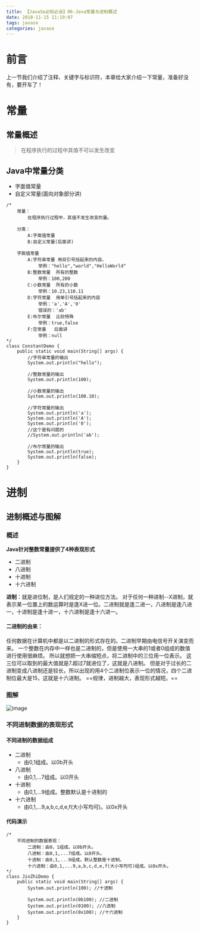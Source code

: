 ```yaml
---
title: 【JavaSe必知必会】06-Java常量与进制概述
date: 2018-11-15 11:19:07
tags: javase
categories: javase
---
```

# 前言
上一节我们介绍了注释、关键字与标识符，本章给大家介绍一下常量，准备好没有，要开车了！
# 常量
## 常量概述
> 在程序执行的过程中其值不可以发生改变
## Java中常量分类
- 字面值常量
- 自定义常量(面向对象部分讲)

```
/*
	常量：
		在程序执行过程中，其值不发生改变的量。
		
	分类：
		A:字面值常量
		B:自定义常量(后面讲)
		
	字面值常量
		A:字符串常量	用双引号括起来的内容。
			举例："hello","world","HelloWorld"
		B:整数常量	所有的整数
			举例：100,200
		C:小数常量	所有的小数
			举例：10.23,110.11
		D:字符常量	用单引号括起来的内容
			举例：'a','A','0'
			错误的：'ab'
		E:布尔常量	比较特殊
			举例：true,false
		F:空常量	后面讲
			举例：null
*/
class ConstantDemo {
	public static void main(String[] args) {
		//字符串常量的输出
		System.out.println("hello");
		
		//整数常量的输出
		System.out.println(100);
		
		//小数常量的输出
		System.out.println(100.10);
		
		//字符常量的输出
		System.out.println('a');
		System.out.println('A');
		System.out.println('0');
		//这个是有问题的
		//System.out.println('ab');
		
		//布尔常量的输出
		System.out.println(true);
		System.out.println(false);
	}
}
```
# 进制
## 进制概述与图解
### 概述
**Java针对整数常量提供了4种表现形式**
- 二进制
- 八进制
- 十进制
- 十六进制

**进制**：就是进位制，是人们规定的一种进位方法。
对于任何一种进制--X进制，就表示某一位置上的数运算时是逢X进一位。二进制就是逢二进一，八进制是逢八进一，十进制是逢十进一，十六进制是逢十六进一。
#### 二进制的由来：
任何数据在计算机中都是以二进制的形式存在的。二进制早期由电信号开关演变而来。
一个整数在内存中一样也是二进制的，但是使用一大串的1或者0组成的数值进行使用很麻烦。
所以就想把一大串缩短点，将二进制中的三位用一位表示。
这三位可以取到的最大值就是7.超过7就进位了，这就是八进制。
但是对于过长的二进制变成八进制还是较长，所以出现的用4个二进制位表示一位的情况，四个二进制位最大是15，这就是十六进制。
==规律，进制越大，表现形式越短。==
### 图解
![image](http://p5gya3sfn.bkt.clouddn.com/%E8%BF%9B%E5%88%B6%E6%A6%82%E8%BF%B0%E4%BB%A5%E5%8F%8A%E4%BA%8C%E8%BF%9B%E5%88%B6,%E5%85%AB%E8%BF%9B%E5%88%B6,%E5%8D%81%E5%85%AD%E8%BF%9B%E5%88%B6%E5%9B%BE%E8%A7%A3.bmp)
### 不同进制数据的表现形式
#### 不同进制的数据组成
- 二进制	
  - 由0,1组成。以0b开头
- 八进制	
  - 由0,1,…7组成。以0开头
- 十进制	
  - 由0,1,…9组成。整数默认是十进制的
- 十六进制    
  - 由0,1,…9,a,b,c,d,e,f(大小写均可)。以0x开头
#### 代码演示

```
/*
	不同进制的数据表现：
		二进制：由0，1组成。以0b开头。
		八进制：由0,1,...7组成。以0开头。
		十进制：由0,1,...9组成。默认整数是十进制。
		十六进制：由0,1,...9,a,b,c,d,e,f(大小写均可)组成。以0x开头。
*/
class JinZhiDemo {
	public static void main(String[] args) {
		System.out.println(100); //十进制
		
		System.out.println(0b100); //二进制
		System.out.println(0100); //八进制
		System.out.println(0x100); //十六进制
	}
}
```


